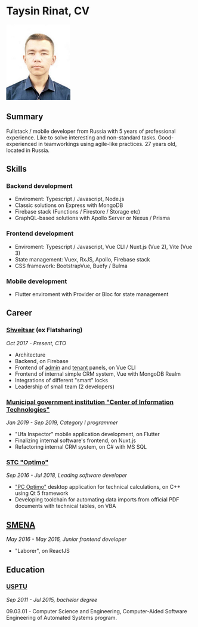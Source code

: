 # Taysin Rinat, CV

![Avatar](./avatar.jpg)


## Summary

Fullstack / mobile developer from Russia with 5 years of professional experience. Like to solve interesting and non-standard tasks. Good-experienced in teamworkings using agile-like practices. 27 years old, located in Russia.


## Skills

### Backend development

- Enviroment: Typescript / Javascript, Node.js
- Classic solutions on Express with MongoDB
- Firebase stack (Functions / Firestore / Storage etc)
- GraphQL-based solutions with Apollo Server or Nexus / Prisma

### Frontend development

- Enviroment: Typescript / Javascript, Vue CLI / Nuxt.js (Vue 2), Vite (Vue 3)
- State management: Vuex, RxJS, Apollo, Firebase stack
- CSS framework: BootstrapVue, Buefy / Bulma

### Mobile development

- Flutter enviroment with Provider or Bloc for state management


## Career

### [Shveitsar](https://shveitsar.com/) (ex Flatsharing)
*Oct 2017 - Present, CTO*
- Architecture
- Backend, on Firebase
- Frontend of [admin](https://landlord.shveitsar.com/) and [tenant](https://tenant.shveitsar.com/) panels, on Vue CLI
- Frontend of internal simple CRM system, Vue with MongoDB Realm
- Integrations of different "smart" locks
- Leadership of small team (2 developers)

### [Municipal government institution "Center of Information Technologies"](http://it02.ru/)
*Jan 2019 - Sep 2019, Category I programmer*
- "Ufa Inspector" mobile application development, on Flutter
- Finalizing internal software's frontend, on Nuxt.js
- Refactoring internal CRM system, on C# with MS SQL

### [STC "Optimo"](http://ntc-optimo.ru/)
*Sep 2016 - Jul 2018, Leading software developer*
- ["PC Optimo"](http://ntc-optimo.ru/about/optimo-smeta) desktop application for technical calculations, on C++ using Qt 5 framework
- Developing toolchain for automating data imports from official PDF documents with technical tables, on VBA

## [SMENA](https://smena.space/)
*May 2016 - May 2016, Junior frontend developer*
- "Laborer", on ReactJS


## Education

### [USPTU](http://en.rusoil.net/)
*Sep 2011 - Jul 2015, bachelor degree*

09.03.01 - Computer Science and Engineering, Computer-Aided Software Engineering of Automated Systems program.


